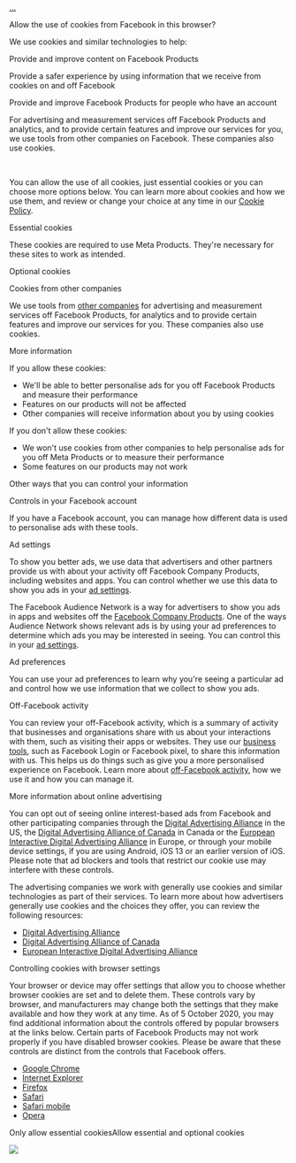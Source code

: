 [...](https://mbasic.facebook.com/language/?n=%2Fcookie%2Fconsent_prompt%2F%3Fnext_uri%3Dhttps%253A%252F%252Fmbasic.facebook.com%252Fprivacy%252Fpolicy%252Fprintable)

Allow the use of cookies from Facebook in this browser?

We use cookies and similar technologies to help:

Provide and improve content on Facebook Products

Provide a safer experience by using information that we receive from cookies on and off Facebook

Provide and improve Facebook Products for people who have an account

For advertising and measurement services off Facebook Products and analytics, and to provide certain features and improve our services for you, we use tools from other companies on Facebook. These companies also use cookies.

 

You can allow the use of all cookies, just essential cookies or you can choose more options below. You can learn more about cookies and how we use them, and review or change your choice at any time in our [Cookie Policy](https://www.facebook.com/policies/cookies/).

Essential cookies

These cookies are required to use Meta Products. They're necessary for these sites to work as intended.

Optional cookies

Cookies from other companies

We use tools from [other companies](https://m.facebook.com/policies/cookies/#other_companies_section) for advertising and measurement services off Facebook Products, for analytics and to provide certain features and improve our services for you. These companies also use cookies.

More information

If you allow these cookies:

*   We'll be able to better personalise ads for you off Facebook Products and measure their performance
*   Features on our products will not be affected
*   Other companies will receive information about you by using cookies

If you don't allow these cookies:

*   We won't use cookies from other companies to help personalise ads for you off Meta Products or to measure their performance
*   Some features on our products may not work

Other ways that you can control your information

Controls in your Facebook account

If you have a Facebook account, you can manage how different data is used to personalise ads with these tools.

Ad settings

To show you better ads, we use data that advertisers and other partners provide us with about your activity off Facebook Company Products, including websites and apps. You can control whether we use this data to show you ads in your [ad settings](https://m.facebook.com/settings/ads/).

The Facebook Audience Network is a way for advertisers to show you ads in apps and websites off the [Facebook Company Products](https://www.facebook.com/help/195227921252400). One of the ways Audience Network shows relevant ads is by using your ad preferences to determine which ads you may be interested in seeing. You can control this in your [ad settings](https://m.facebook.com/settings/ads/).

Ad preferences

You can use your ad preferences to learn why you're seeing a particular ad and control how we use information that we collect to show you ads.

Off-Facebook activity

You can review your off-Facebook activity, which is a summary of activity that businesses and organisations share with us about your interactions with them, such as visiting their apps or websites. They use our [business tools](https://www.facebook.com/help/2230503797265156), such as Facebook Login or Facebook pixel, to share this information with us. This helps us do things such as give you a more personalised experience on Facebook. Learn more about [off-Facebook activity](https://www.facebook.com/help/2207256696182627), how we use it and how you can manage it.

More information about online advertising

You can opt out of seeing online interest-based ads from Facebook and other participating companies through the [Digital Advertising Alliance](https://mbasic.facebook.com/privacy/policy/https%3A%2F%2Flm.facebook.com%2Fl.php%3Fu=https%3A%2F%2Foptout.aboutads.info%2F) in the US, the [Digital Advertising Alliance of Canada](https://mbasic.facebook.com/privacy/policy/https%3A%2F%2Flm.facebook.com%2Fl.php%3Fu=https%3A%2F%2Fyouradchoices.ca%2F) in Canada or the [European Interactive Digital Advertising Alliance](https://mbasic.facebook.com/privacy/policy/https%3A%2F%2Flm.facebook.com%2Fl.php%3Fu=https%3A%2F%2Fwww.youronlinechoices.com%2F) in Europe, or through your mobile device settings, if you are using Android, iOS 13 or an earlier version of iOS. Please note that ad blockers and tools that restrict our cookie use may interfere with these controls.

The advertising companies we work with generally use cookies and similar technologies as part of their services. To learn more about how advertisers generally use cookies and the choices they offer, you can review the following resources:

*   [Digital Advertising Alliance](https://mbasic.facebook.com/privacy/policy/https%3A%2F%2Flm.facebook.com%2Fl.php%3Fu=https%3A%2F%2Foptout.aboutads.info%2F)
*   [Digital Advertising Alliance of Canada](https://mbasic.facebook.com/privacy/policy/https%3A%2F%2Flm.facebook.com%2Fl.php%3Fu=https%3A%2F%2Fyouradchoices.ca%2F)
*   [European Interactive Digital Advertising Alliance](https://mbasic.facebook.com/privacy/policy/https%3A%2F%2Flm.facebook.com%2Fl.php%3Fu=https%3A%2F%2Fwww.youronlinechoices.com%2F)

Controlling cookies with browser settings

Your browser or device may offer settings that allow you to choose whether browser cookies are set and to delete them. These controls vary by browser, and manufacturers may change both the settings that they make available and how they work at any time. As of 5 October 2020, you may find additional information about the controls offered by popular browsers at the links below. Certain parts of Facebook Products may not work properly if you have disabled browser cookies. Please be aware that these controls are distinct from the controls that Facebook offers.

*   [Google Chrome](https://mbasic.facebook.com/privacy/policy/https%3A%2F%2Flm.facebook.com%2Fl.php%3Fu=https%3A%2F%2Fsupport.google.com%2Fchrome%2Fanswer%2F95647)
*   [Internet Explorer](https://mbasic.facebook.com/privacy/policy/https%3A%2F%2Flm.facebook.com%2Fl.php%3Fu=https%3A%2F%2Fsupport.microsoft.com%2Fen-ie%2Fhelp%2F17442%2Fwindows-internet-explorer-delete-manage-cookies)
*   [Firefox](https://mbasic.facebook.com/privacy/policy/https%3A%2F%2Flm.facebook.com%2Fl.php%3Fu=https%3A%2F%2Fsupport.mozilla.org%2Fen-US%2Fkb%2Fenable-and-disable-cookies-website-preferences)
*   [Safari](https://mbasic.facebook.com/privacy/policy/https%3A%2F%2Flm.facebook.com%2Fl.php%3Fu=https%3A%2F%2Fsupport.apple.com%2Fen-ie%2Fguide%2Fsafari%2Fsfri11471%2Fmac)
*   [Safari mobile](https://mbasic.facebook.com/privacy/policy/https%3A%2F%2Flm.facebook.com%2Fl.php%3Fu=https%3A%2F%2Fsupport.apple.com%2Fen-us%2FHT201265)
*   [Opera](https://mbasic.facebook.com/privacy/policy/https%3A%2F%2Flm.facebook.com%2Fl.php%3Fu=https%3A%2F%2Fblogs.opera.com%2Fnews%2F2015%2F08%2Fhow-to-manage-cookies-in-opera%2F)

Only allow essential cookiesAllow essential and optional cookies

![](https://facebook.com/security/hsts-pixel.gif)